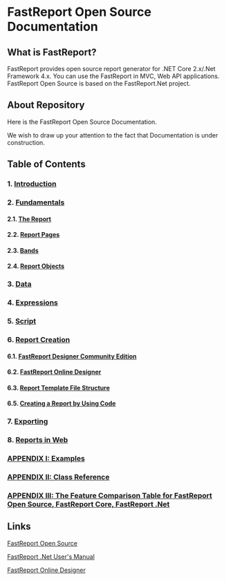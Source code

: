 # FastReport Open Source Documentation

## What is FastReport?

FastReport provides open source report generator for .NET Core 2.x/.Net Framework 4.x. You can use the FastReport in MVC, Web API applications. FastReport Open Source is based on the FastReport.Net project.

## About Repository

Here is the FastReport Open Source Documentation. 

We wish to draw up your attention to the fact that Documentation is under construction.

## Table of Contents

### 1. [Introduction](Introduction.md)

### 2. [Fundamentals](Fundamentals.md)
#### 2.1. [The Report](Report.md)
#### 2.2. [Report Pages](ReportPages.md)
#### 2.3. [Bands](Bands.md)
#### 2.4. [Report Objects](ReportObjects.md)

### 3. [Data](Data.md)

### 4. [Expressions](Expressions.md)

### 5. [Script](Script.md)

### 6. [Report Creation](ReportCreation.md)
#### 6.1. [FastReport Designer Community Edition](FastReportDesignerCommunityEdition.md)
#### 6.2. [FastReport Online Designer](FastReportOnlineDesigner.md)
#### 6.3. [Report Template File Structure](ReportTemplateFileStructure.md)
#### 6.5. [Creating a Report by Using Code](CreatingReportUsingCode.md)

### 7. [Exporting](Exporting.md)

### 8. [Reports in Web](WebReport.md)

### [APPENDIX I: Examples](Examples.md)
### [APPENDIX II: Class Reference](https://fastreports.github.io/FastReport.Documentation/ClassReference/api/FastReport.html)
### [APPENDIX III: The Feature Comparison Table for FastReport Open Source, FastReport Core, FastReport .Net](COMPARISON.md)

## Links

[FastReport Open Source](https://github.com/FastReports/FastReport "Click for visiting the FastReport Open Source GitHub")

[FastReport .Net User's Manual](https://www.fast-report.com/public_download/html/UserManFrNET-en/index.html)

[FastReport Online Designer](https://www.fast-report.com/en/product/fast-report-online-designer/)
